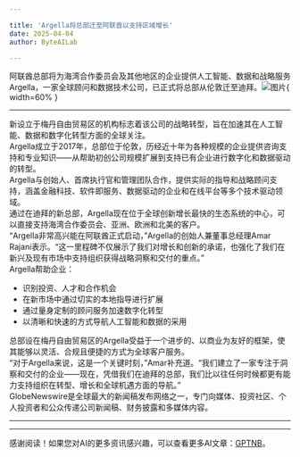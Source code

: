 ```yaml
---

title: 'Argella将总部迁至阿联酋以支持区域增长'
date: 2025-04-04
author: ByteAILab

---
```


阿联酋总部将为海湾合作委员会及其他地区的企业提供人工智能、数据和战略服务  
Argella，一家全球顾问和数据技术公司，已正式将总部从伦敦迁至迪拜。![图片](https://ai-techpark.com/wp-content/uploads/Argella-Moves.jpg){ width=60% }

---
新设立于梅丹自由贸易区的机构标志着该公司的战略转型，旨在加速其在人工智能、数据和数字化转型方面的全球关注。  
Argella成立于2017年，总部位于伦敦，历经近十年为各种规模的企业提供咨询支持和专业知识——从帮助初创公司规模扩展到支持已有企业进行数字化和数据驱动的转型。  
Argella与创始人、首席执行官和管理团队合作，提供实际的指导和战略顾问支持，涵盖金融科技、软件即服务、数据驱动的企业和在线平台等多个技术驱动领域。  
通过在迪拜的新总部，Argella现在位于全球创新增长最快的生态系统的中心，可以直接支持海湾合作委员会、亚洲、欧洲和北美的客户。  
“Argella非常高兴能在阿联酋正式启动，”Argella的创始人兼董事总经理Amar Rajani表示。“这一里程碑不仅展示了我们对增长和创新的承诺，也强化了我们在新兴及现有市场中支持组织获得战略洞察和交付的重点。”  
Argella帮助企业：  

- 识别投资、人才和合作机会  
- 在新市场中通过切实的本地指导进行扩展  
- 通过量身定制的顾问服务加速数字化转型  
- 以清晰和快速的方式导航人工智能和数据的采用  

总部设在梅丹自由贸易区的Argella受益于一个进步的、以商业为友好的框架，使其能够以灵活、合规且便捷的方式为全球客户服务。  
“对于Argella来说，这是一个关键时刻，”Amar补充道。“我们建立了一家专注于洞察和交付的企业——现在，凭借我们在迪拜的总部，我们比以往任何时候都更有能力支持组织在转型、增长和全球机遇方面的导航。”  
GlobeNewswire是全球最大的新闻稿发布网络之一，专门向媒体、投资社区、个人投资者和公众传递公司新闻稿、财务披露和多媒体内容。  

---
---
感谢阅读！如果您对AI的更多资讯感兴趣，可以查看更多AI文章：[GPTNB](https://gptnb.com)。
